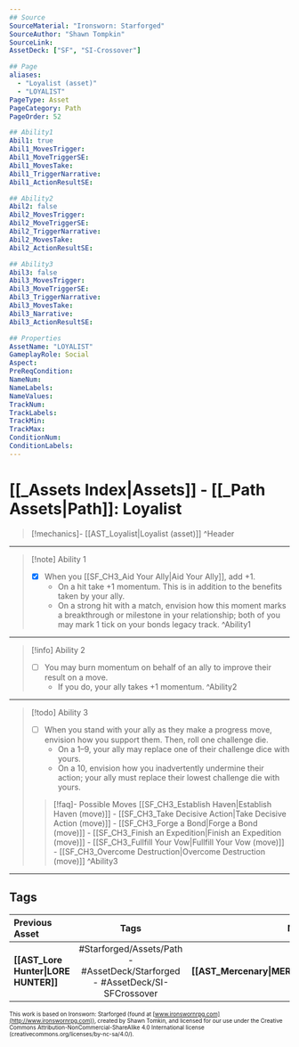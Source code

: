 ```yaml
---
## Source
SourceMaterial: "Ironsworn: Starforged"
SourceAuthor: "Shawn Tompkin"
SourceLink: 
AssetDeck: ["SF", "SI-Crossover"]

## Page
aliases:
  - "Loyalist (asset)"
  - "LOYALIST"
PageType: Asset
PageCategory: Path
PageOrder: 52

## Ability1
Abil1: true
Abil1_MovesTrigger:
Abil1_MoveTriggerSE:
Abil1_MovesTake:
Abil1_TriggerNarrative:
Abil1_ActionResultSE:

## Ability2
Abil2: false
Abil2_MovesTrigger:
Abil2_MoveTriggerSE:
Abil2_TriggerNarrative:
Abil2_MovesTake:
Abil2_ActionResultSE:

## Ability3
Abil3: false
Abil3_MovesTrigger:
Abil3_MoveTriggerSE:
Abil3_TriggerNarrative:
Abil3_MovesTake:
Abil3_Narrative:
Abil3_ActionResultSE:

## Properties
AssetName: "LOYALIST"
GameplayRole: Social
Aspect:
PreReqCondition: 
NameNum:
NameLabels:
NameValues:
TrackNum:
TrackLabels:
TrackMin:
TrackMax:
ConditionNum:
ConditionLabels:
---
```

# [[_Assets Index|Assets]] - [[_Path Assets|Path]]: Loyalist
> [!mechanics]- [[AST_Loyalist|Loyalist (asset)]] ^Header
___
> [!note] Ability 1
> - [x] When you [[SF_CH3_Aid Your Ally|Aid Your Ally]], add +1.
> 	- On a hit take +1 momentum. This is in addition to the benefits taken by your ally. 
> 	- On a strong hit with a match, envision how this moment marks a breakthrough or milestone in your relationship; both of you may mark 1 tick on your bonds legacy track. ^Ability1
___
> [!info] Ability 2
> - [ ] You may burn momentum on behalf of an ally to improve their result on a move. 
> 	- If you do, your ally takes +1 momentum. ^Ability2
___
> [!todo] Ability 3
> - [ ] When you stand with your ally as they make a progress move, envision how you support them. Then, roll one challenge die. 
> 	- On a 1–9, your ally may replace one of their challenge dice with yours. 
> 	- On a 10, envision how you inadvertently undermine their action; your ally must replace their lowest challenge die with yours.
> > [!faq]- Possible Moves
> > [[SF_CH3_Establish Haven|Establish Haven (move)]] - [[SF_CH3_Take Decisive Action|Take Decisive Action (move)]] - [[SF_CH3_Forge a Bond|Forge a Bond (move)]] - [[SF_CH3_Finish an Expedition|Finish an Expedition (move)]] - [[SF_CH3_Fullfill Your Vow|Fullfill Your Vow (move)]] - [[SF_CH3_Overcome Destruction|Overcome Destruction (move)]] ^Ability3
___

## Tags
| Previous Asset | Tags | Next Asset |
| :--- | :---: | ---: |
| **[[AST_Lore Hunter\|LORE HUNTER]]** | #Starforged/Assets/Path - #AssetDeck/Starforged - #AssetDeck/SI-SFCrossover | **[[AST_Mercenary\|MERCENARY]]** |

<font size=-2>This work is based on Ironsworn: Starforged (found at [www.ironswornrpg.com](http://www.ironswornrpg.com)), created by Shawn Tomkin, and licensed for our use under the Creative Commons Attribution-NonCommercial-ShareAlike 4.0 International license  (creativecommons.org/licenses/by-nc-sa/4.0/).</font>
